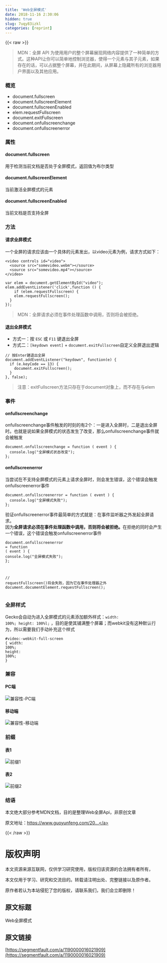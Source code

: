 ```yaml
---
title: 'Web全屏模式' 
date: 2018-11-16 2:30:06
hidden: true
slug: 7uqy83izkl
categories: [reprint]
---
```


{{< raw >}}
<blockquote>MDN&#xFF1A;&#x5168;&#x5C4F; API &#x4E3A;&#x4F7F;&#x7528;&#x7528;&#x6237;&#x7684;&#x6574;&#x4E2A;&#x5C4F;&#x5E55;&#x5C55;&#x73B0;&#x7F51;&#x7EDC;&#x5185;&#x5BB9;&#x63D0;&#x4F9B;&#x4E86;&#x4E00;&#x79CD;&#x7B80;&#x5355;&#x7684;&#x65B9;&#x5F0F;&#x3002;&#x8FD9;&#x79CD;API&#x8BA9;&#x4F60;&#x53EF;&#x4EE5;&#x7B80;&#x5355;&#x5730;&#x63A7;&#x5236;&#x6D4F;&#x89C8;&#x5668;&#xFF0C;&#x4F7F;&#x5F97;&#x4E00;&#x4E2A;&#x5143;&#x7D20;&#x4E0E;&#x5176;&#x5B50;&#x5143;&#x7D20;&#xFF0C;&#x5982;&#x679C;&#x5B58;&#x5728;&#x7684;&#x8BDD;&#xFF0C;&#x53EF;&#x4EE5;&#x5360;&#x636E;&#x6574;&#x4E2A;&#x5C4F;&#x5E55;&#xFF0C;&#x5E76;&#x5728;&#x6B64;&#x671F;&#x95F4;&#xFF0C;&#x4ECE;&#x5C4F;&#x5E55;&#x4E0A;&#x9690;&#x85CF;&#x6240;&#x6709;&#x7684;&#x6D4F;&#x89C8;&#x5668;&#x7528;&#x6237;&#x754C;&#x9762;&#x4EE5;&#x53CA;&#x5176;&#x4ED6;&#x5E94;&#x7528;&#x3002;</blockquote><h3 id="articleHeader0">&#x6982;&#x89C8;</h3><ul><li>document.fullscreen</li><li>document.fullscreenElement</li><li>document.fullscreenEnabled</li><li>elem.requestFullscreen</li><li>document.exitFullscreen</li><li>document.onfullscreenchange</li><li>document.onfullscreenerror</li></ul><h3 id="articleHeader1">&#x5C5E;&#x6027;</h3><h4>document.fullscreen</h4><p>&#x7528;&#x4E8E;&#x68C0;&#x6D4B;&#x5F53;&#x524D;&#x6587;&#x6863;&#x662F;&#x5426;&#x5904;&#x4E8E;&#x5168;&#x5C4F;&#x6A21;&#x5F0F;&#xFF0C;&#x8FD4;&#x56DE;&#x503C;&#x4E3A;&#x5E03;&#x5C14;&#x7C7B;&#x578B;</p><h4>document.fullscreenElement</h4><p>&#x5F53;&#x524D;&#x6FC0;&#x6D3B;&#x5168;&#x5C4F;&#x6A21;&#x5F0F;&#x7684;&#x5143;&#x7D20;</p><h4>document.fullscreenEnabled</h4><p>&#x5F53;&#x524D;&#x6587;&#x6863;&#x662F;&#x5426;&#x652F;&#x6301;&#x5168;&#x5C4F;</p><h3 id="articleHeader2">&#x65B9;&#x6CD5;</h3><h4>&#x8BF7;&#x6C42;&#x5168;&#x5C4F;&#x6A21;&#x5F0F;</h4><p>&#x4E00;&#x4E2A;&#x5168;&#x5C4F;&#x7684;&#x8BF7;&#x6C42;&#x5E94;&#x8BE5;&#x7531;&#x4E00;&#x4E2A;&#x5177;&#x4F53;&#x7684;&#x5143;&#x7D20;&#x53D1;&#x51FA;&#xFF0C;&#x4EE5;video&#x5143;&#x7D20;&#x4E3A;&#x4F8B;&#xFF0C;&#x8BF7;&#x6C42;&#x65B9;&#x5F0F;&#x5982;&#x4E0B;&#xFF1A;</p><div class="widget-codetool" style="display:none"><div class="widget-codetool--inner"><span class="selectCode code-tool" data-toggle="tooltip" data-placement="top" title="" data-original-title="&#x5168;&#x9009;"></span> <span type="button" class="copyCode code-tool" data-toggle="tooltip" data-placement="top" data-clipboard-text="&lt;video controls id=&quot;video&quot;&gt;
  &lt;source src=&quot;somevideo.webm&quot;&gt;&lt;/source&gt;
  &lt;source src=&quot;somevideo.mp4&quot;&gt;&lt;/source&gt;
&lt;/video&gt;" title="" data-original-title="&#x590D;&#x5236;"></span> <span type="button" class="saveToNote code-tool" data-toggle="tooltip" data-placement="top" title="" data-original-title="&#x653E;&#x8FDB;&#x7B14;&#x8BB0;"></span></div></div><pre class="xml hljs"><code class="html"><span class="hljs-tag">&lt;<span class="hljs-name">video</span> <span class="hljs-attr">controls</span> <span class="hljs-attr">id</span>=<span class="hljs-string">&quot;video&quot;</span>&gt;</span>
  <span class="hljs-tag">&lt;<span class="hljs-name">source</span> <span class="hljs-attr">src</span>=<span class="hljs-string">&quot;somevideo.webm&quot;</span>&gt;</span><span class="hljs-tag">&lt;/<span class="hljs-name">source</span>&gt;</span>
  <span class="hljs-tag">&lt;<span class="hljs-name">source</span> <span class="hljs-attr">src</span>=<span class="hljs-string">&quot;somevideo.mp4&quot;</span>&gt;</span><span class="hljs-tag">&lt;/<span class="hljs-name">source</span>&gt;</span>
<span class="hljs-tag">&lt;/<span class="hljs-name">video</span>&gt;</span></code></pre><div class="widget-codetool" style="display:none"><div class="widget-codetool--inner"><span class="selectCode code-tool" data-toggle="tooltip" data-placement="top" title="" data-original-title="&#x5168;&#x9009;"></span> <span type="button" class="copyCode code-tool" data-toggle="tooltip" data-placement="top" data-clipboard-text="var elem = document.getElementById(&quot;video&quot;);
elem.addEventListener(&apos;click&apos;,function () {
    if (elem.requestFullscreen) {
    elem.requestFullscreen();
  }
});" title="" data-original-title="&#x590D;&#x5236;"></span> <span type="button" class="saveToNote code-tool" data-toggle="tooltip" data-placement="top" title="" data-original-title="&#x653E;&#x8FDB;&#x7B14;&#x8BB0;"></span></div></div><pre class="javascript hljs"><code class="javascript"><span class="hljs-keyword">var</span> elem = <span class="hljs-built_in">document</span>.getElementById(<span class="hljs-string">&quot;video&quot;</span>);
elem.addEventListener(<span class="hljs-string">&apos;click&apos;</span>,<span class="hljs-function"><span class="hljs-keyword">function</span> (<span class="hljs-params"></span>) </span>{
    <span class="hljs-keyword">if</span> (elem.requestFullscreen) {
    elem.requestFullscreen();
  }
});</code></pre><blockquote>MDN&#xFF1A;&#x5168;&#x5C4F;&#x8BF7;&#x6C42;&#x5FC5;&#x987B;&#x5728;&#x4E8B;&#x4EF6;&#x5904;&#x7406;&#x51FD;&#x6570;&#x4E2D;&#x8C03;&#x7528;&#xFF0C;&#x5426;&#x5219;&#x5C06;&#x4F1A;&#x88AB;&#x62D2;&#x7EDD;&#x3002;</blockquote><h4>&#x9000;&#x51FA;&#x5168;&#x5C4F;&#x6A21;&#x5F0F;</h4><ul><li>&#x65B9;&#x5F0F;&#x4E00;&#xFF1A;&#x6309; <code>ESC</code> &#x6216; <code>F11</code> &#x952E;&#x9000;&#x51FA;&#x5168;&#x5C4F;</li><li>&#x65B9;&#x5F0F;&#x4E8C;&#xFF1A;<code>[keydown event]</code> + <code>document.exitFullscreen</code>&#x81EA;&#x5B9A;&#x4E49;&#x5168;&#x5C4F;&#x9000;&#x51FA;&#x903B;&#x8F91;</li></ul><div class="widget-codetool" style="display:none"><div class="widget-codetool--inner"><span class="selectCode code-tool" data-toggle="tooltip" data-placement="top" title="" data-original-title="&#x5168;&#x9009;"></span> <span type="button" class="copyCode code-tool" data-toggle="tooltip" data-placement="top" data-clipboard-text="// &#x6309;Enter&#x5EFA;&#x9000;&#x51FA;&#x5168;&#x5C4F;
document.addEventListener(&quot;keydown&quot;, function(e) {
  if (e.keyCode == 13) {
    document.exitFullscreen();
  }
}, false);" title="" data-original-title="&#x590D;&#x5236;"></span> <span type="button" class="saveToNote code-tool" data-toggle="tooltip" data-placement="top" title="" data-original-title="&#x653E;&#x8FDB;&#x7B14;&#x8BB0;"></span></div></div><pre class="javascript hljs"><code class="javascript"><span class="hljs-comment">// &#x6309;Enter&#x5EFA;&#x9000;&#x51FA;&#x5168;&#x5C4F;</span>
<span class="hljs-built_in">document</span>.addEventListener(<span class="hljs-string">&quot;keydown&quot;</span>, <span class="hljs-function"><span class="hljs-keyword">function</span>(<span class="hljs-params">e</span>) </span>{
  <span class="hljs-keyword">if</span> (e.keyCode == <span class="hljs-number">13</span>) {
    <span class="hljs-built_in">document</span>.exitFullscreen();
  }
}, <span class="hljs-literal">false</span>);</code></pre><blockquote>&#x6CE8;&#x610F;&#xFF1A;exitFullscreen&#x65B9;&#x6CD5;&#x53EA;&#x5B58;&#x5728;&#x4E8E;document&#x5BF9;&#x8C61;&#x4E0A;&#xFF0C;&#x800C;&#x4E0D;&#x5B58;&#x5728;&#x4E0E;elem</blockquote><h3 id="articleHeader3">&#x4E8B;&#x4EF6;</h3><h4>onfullscreenchange</h4><p>onfullscreenchange&#x4E8B;&#x4EF6;&#x89E6;&#x53D1;&#x7684;&#x65F6;&#x523B;&#x7684;&#x6709;2&#x4E2A;&#xFF1A;&#x4E00;&#x662F;&#x8FDB;&#x5165;&#x5168;&#x5C4F;&#x65F6;&#xFF0C;&#x4E8C;&#x662F;&#x9000;&#x51FA;&#x5168;&#x5C4F;&#x65F6;&#x3002;&#x4E5F;&#x5C31;&#x662F;&#x8BF4;&#x5982;&#x679C;&#x5168;&#x5C4F;&#x6A21;&#x5F0F;&#x7684;&#x72B6;&#x6001;&#x53D1;&#x751F;&#x4E86;&#x6539;&#x53D8;&#xFF0C;&#x90A3;&#x4E48;onfullscreenchange&#x4E8B;&#x4EF6;&#x5C31;&#x4F1A;&#x88AB;&#x89E6;&#x53D1;</p><div class="widget-codetool" style="display:none"><div class="widget-codetool--inner"><span class="selectCode code-tool" data-toggle="tooltip" data-placement="top" title="" data-original-title="&#x5168;&#x9009;"></span> <span type="button" class="copyCode code-tool" data-toggle="tooltip" data-placement="top" data-clipboard-text="document.onfullscreenchange = function ( event ) {
  console.log(&quot;&#x5168;&#x5C4F;&#x6A21;&#x5F0F;&#x72B6;&#x6001;&#x6539;&#x53D8;&quot;);
};" title="" data-original-title="&#x590D;&#x5236;"></span> <span type="button" class="saveToNote code-tool" data-toggle="tooltip" data-placement="top" title="" data-original-title="&#x653E;&#x8FDB;&#x7B14;&#x8BB0;"></span></div></div><pre class="javascript hljs"><code class="javascript"><span class="hljs-built_in">document</span>.onfullscreenchange = <span class="hljs-function"><span class="hljs-keyword">function</span> (<span class="hljs-params"> event </span>) </span>{
  <span class="hljs-built_in">console</span>.log(<span class="hljs-string">&quot;&#x5168;&#x5C4F;&#x6A21;&#x5F0F;&#x72B6;&#x6001;&#x6539;&#x53D8;&quot;</span>);
};</code></pre><h4>onfullscreenerror</h4><p>&#x5F53;&#x5C1D;&#x8BD5;&#x5728;&#x4E0D;&#x652F;&#x6301;&#x5168;&#x5C4F;&#x6A21;&#x5F0F;&#x7684;&#x5143;&#x7D20;&#x4E0A;&#x8BF7;&#x6C42;&#x5168;&#x5C4F;&#x65F6;&#xFF0C;&#x5219;&#x4F1A;&#x53D1;&#x751F;&#x9519;&#x8BEF;&#xFF0C;&#x8FD9;&#x4E2A;&#x9519;&#x8BEF;&#x4F1A;&#x89E6;&#x53D1;onfullscreenerror&#x4E8B;&#x4EF6;</p><div class="widget-codetool" style="display:none"><div class="widget-codetool--inner"><span class="selectCode code-tool" data-toggle="tooltip" data-placement="top" title="" data-original-title="&#x5168;&#x9009;"></span> <span type="button" class="copyCode code-tool" data-toggle="tooltip" data-placement="top" data-clipboard-text="document.onfullscreenerror = function ( event ) { 
  console.log(&quot;&#x5168;&#x5C4F;&#x6A21;&#x5F0F;&#x5931;&#x8D25;&quot;);
};" title="" data-original-title="&#x590D;&#x5236;"></span> <span type="button" class="saveToNote code-tool" data-toggle="tooltip" data-placement="top" title="" data-original-title="&#x653E;&#x8FDB;&#x7B14;&#x8BB0;"></span></div></div><pre class="javascript hljs"><code class="javascript"><span class="hljs-built_in">document</span>.onfullscreenerror = <span class="hljs-function"><span class="hljs-keyword">function</span> (<span class="hljs-params"> event </span>) </span>{ 
  <span class="hljs-built_in">console</span>.log(<span class="hljs-string">&quot;&#x5168;&#x5C4F;&#x6A21;&#x5F0F;&#x5931;&#x8D25;&quot;</span>);
};</code></pre><p>&#x9A8C;&#x8BC1;onfullscreenerror&#x4E8B;&#x4EF6;&#x6700;&#x7B80;&#x5355;&#x7684;&#x65B9;&#x5F0F;&#x5C31;&#x662F;&#xFF1A;&#x5728;&#x4E8B;&#x4EF6;&#x76D1;&#x542C;&#x5668;&#x4E4B;&#x5916;&#x53D1;&#x8D77;&#x5168;&#x5C4F;&#x8BF7;&#x6C42;&#x3002;<br>&#x56E0;&#x4E3A;<strong>&#x5168;&#x5C4F;&#x8BF7;&#x6C42;&#x5FC5;&#x987B;&#x5728;&#x4E8B;&#x4EF6;&#x5904;&#x7406;&#x51FD;&#x6570;&#x4E2D;&#x8C03;&#x7528;&#xFF0C;&#x5426;&#x5219;&#x5C06;&#x4F1A;&#x88AB;&#x62D2;&#x7EDD;&#x3002;</strong>&#x5728;&#x62D2;&#x7EDD;&#x7684;&#x540C;&#x65F6;&#x4F1A;&#x4EA7;&#x751F;&#x4E00;&#x4E2A;&#x9519;&#x8BEF;&#xFF0C;&#x8FD9;&#x4E2A;&#x9519;&#x8BEF;&#x4F1A;&#x89E6;&#x53D1;onfullscreenerror&#x4E8B;&#x4EF6;</p><div class="widget-codetool" style="display:none"><div class="widget-codetool--inner"><span class="selectCode code-tool" data-toggle="tooltip" data-placement="top" title="" data-original-title="&#x5168;&#x9009;"></span> <span type="button" class="copyCode code-tool" data-toggle="tooltip" data-placement="top" data-clipboard-text="document.onfullscreenerror = function ( event ) { 
  console.log(&quot;&#x5168;&#x5C4F;&#x6A21;&#x5F0F;&#x5931;&#x8D25;&quot;);
}; 

// requestFullscreen()&#x5C06;&#x4F1A;&#x5931;&#x8D25;&#xFF0C;&#x56E0;&#x4E3A;&#x5B83;&#x5728;&#x4E8B;&#x4EF6;&#x5904;&#x7406;&#x5668;&#x4E4B;&#x5916;
document.documentElement.requestFullscreen();" title="" data-original-title="&#x590D;&#x5236;"></span> <span type="button" class="saveToNote code-tool" data-toggle="tooltip" data-placement="top" title="" data-original-title="&#x653E;&#x8FDB;&#x7B14;&#x8BB0;"></span></div></div><pre class="javascript hljs"><code class="javascript"><span class="hljs-built_in">document</span>.onfullscreenerror = <span class="hljs-function"><span class="hljs-keyword">function</span> (<span class="hljs-params"> event </span>) </span>{ 
  <span class="hljs-built_in">console</span>.log(<span class="hljs-string">&quot;&#x5168;&#x5C4F;&#x6A21;&#x5F0F;&#x5931;&#x8D25;&quot;</span>);
}; 

<span class="hljs-comment">// requestFullscreen()&#x5C06;&#x4F1A;&#x5931;&#x8D25;&#xFF0C;&#x56E0;&#x4E3A;&#x5B83;&#x5728;&#x4E8B;&#x4EF6;&#x5904;&#x7406;&#x5668;&#x4E4B;&#x5916;</span>
<span class="hljs-built_in">document</span>.documentElement.requestFullscreen();</code></pre><h3 id="articleHeader4">&#x5168;&#x5C4F;&#x6837;&#x5F0F;</h3><p>Gecko&#x4F1A;&#x81EA;&#x52A8;&#x4E3A;&#x8FDB;&#x5165;&#x5168;&#x5C4F;&#x6A21;&#x5F0F;&#x7684;&#x5143;&#x7D20;&#x6DFB;&#x52A0;&#x989D;&#x5916;&#x6837;&#x5F0F;&#xFF1A;<code>width: 100%; height: 100%l;</code> &#xFF0C;&#x76EE;&#x7684;&#x662F;&#x4F7F;&#x5176;&#x94FA;&#x6EE1;&#x6574;&#x4E2A;&#x5C4F;&#x5E55;&#xFF1B;&#x800C;webkit&#x6CA1;&#x6709;&#x8FD9;&#x79CD;&#x9ED8;&#x8BA4;&#x884C;&#x4E3A;&#xFF0C;&#x6240;&#x4EE5;&#x9700;&#x8981;&#x6211;&#x4EEC;&#x624B;&#x52A8;&#x8865;&#x5145;&#x8FD9;&#x4E2A;&#x6837;&#x5F0F;</p><div class="widget-codetool" style="display:none"><div class="widget-codetool--inner"><span class="selectCode code-tool" data-toggle="tooltip" data-placement="top" title="" data-original-title="&#x5168;&#x9009;"></span> <span type="button" class="copyCode code-tool" data-toggle="tooltip" data-placement="top" data-clipboard-text="#video:-webkit-full-screen {
  width: 100%;
  height: 100%;
}" title="" data-original-title="&#x590D;&#x5236;"></span> <span type="button" class="saveToNote code-tool" data-toggle="tooltip" data-placement="top" title="" data-original-title="&#x653E;&#x8FDB;&#x7B14;&#x8BB0;"></span></div></div><pre class="css hljs"><code class="css"><span class="hljs-selector-id">#video</span><span class="hljs-selector-pseudo">:-webkit-full-screen</span> {
  <span class="hljs-attribute">width</span>: <span class="hljs-number">100%</span>;
  <span class="hljs-attribute">height</span>: <span class="hljs-number">100%</span>;
}</code></pre><h3 id="articleHeader5">&#x517C;&#x5BB9;</h3><h4>PC&#x7AEF;</h4><p><span class="img-wrap"><img data-src="/img/remote/1460000016021912?w=2048&amp;h=372" src="https://static.alili.tech/img/remote/1460000016021912?w=2048&amp;h=372" alt="&#x517C;&#x5BB9;&#x6027;-PC&#x7AEF;" title="&#x517C;&#x5BB9;&#x6027;-PC&#x7AEF;" style="cursor:pointer;display:inline"></span></p><h4>&#x79FB;&#x52A8;&#x7AEF;</h4><p><span class="img-wrap"><img data-src="/img/remote/1460000016021913?w=2044&amp;h=366" src="https://static.alili.tech/img/remote/1460000016021913?w=2044&amp;h=366" alt="&#x517C;&#x5BB9;&#x6027;-&#x79FB;&#x52A8;&#x7AEF;" title="&#x517C;&#x5BB9;&#x6027;-&#x79FB;&#x52A8;&#x7AEF;" style="cursor:pointer;display:inline"></span></p><h3 id="articleHeader6">&#x524D;&#x7F00;</h3><h4>&#x8868;1</h4><p><span class="img-wrap"><img data-src="/img/remote/1460000016021914?w=1558&amp;h=612" src="https://static.alili.tech/img/remote/1460000016021914?w=1558&amp;h=612" alt="&#x524D;&#x7F00;1" title="&#x524D;&#x7F00;1" style="cursor:pointer;display:inline"></span></p><h4>&#x8868;2</h4><p><span class="img-wrap"><img data-src="/img/remote/1460000016021915?w=1504&amp;h=616" src="https://static.alili.tech/img/remote/1460000016021915?w=1504&amp;h=616" alt="&#x524D;&#x7F00;2" title="&#x524D;&#x7F00;2" style="cursor:pointer;display:inline"></span></p><h3 id="articleHeader7">&#x7ED3;&#x8BED;</h3><p>&#x672C;&#x6587;&#x7EDD;&#x5927;&#x90E8;&#x5206;&#x53C2;&#x8003;MDN&#x6587;&#x6863;&#xFF0C;&#x76EE;&#x7684;&#x662F;&#x6574;&#x7406;Web&#x5168;&#x5C4F;Api&#xFF0C;&#x975E;&#x539F;&#x521B;&#x6587;&#x7AE0;</p><p>&#x539F;&#x6587;&#x5730;&#x5740;&#xFF1A;<a href="https://www.guoyunfeng.com/2018/08/15/web-fullscreen/" rel="nofollow noreferrer" target="_blank">https://www.guoyunfeng.com/20...</a></p>
{{< /raw >}}

# 版权声明
本文资源来源互联网，仅供学习研究使用，版权归该资源的合法拥有者所有，

本文仅用于学习、研究和交流目的。转载请注明出处、完整链接以及原作者。 

原作者若认为本站侵犯了您的版权，请联系我们，我们会立即删除！

## 原文标题
Web全屏模式

## 原文链接
[https://segmentfault.com/a/1190000016021909](https://segmentfault.com/a/1190000016021909)

